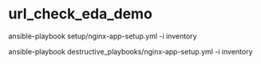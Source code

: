 # url_check_eda_demo

ansible-playbook setup/nginx-app-setup.yml -i inventory

ansible-playbook destructive_playbooks/nginx-app-setup.yml -i inventory